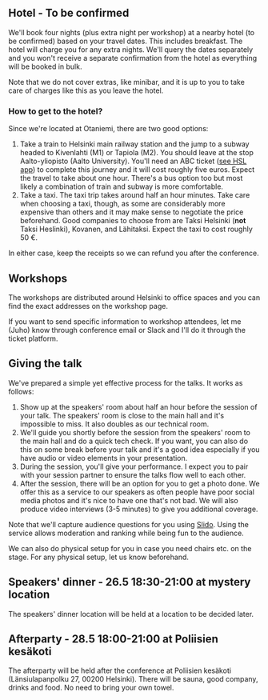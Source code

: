 ## Hotel - To be confirmed

We'll book four nights (plus extra night per workshop) at a nearby hotel (to be confirmed) based on your travel dates. This includes breakfast. The hotel will charge you for any extra nights. We'll query the dates separately and you won't receive a separate confirmation from the hotel as everything will be booked in bulk.

Note that we do not cover extras, like minibar, and it is up to you to take care of charges like this as you leave the hotel.

### How to get to the hotel?

Since we're located at Otaniemi, there are two good options:

1. Take a train to Helsinki main railway station and the jump to a subway headed to Kivenlahti (M1) or Tapiola (M2). You should leave at the stop Aalto-yliopisto (Aalto University). You'll need an ABC ticket ([see HSL app](https://www.hsl.fi/)) to complete this journey and it will cost roughly five euros. Expect the travel to take about one hour. There's a bus option too but most likely a combination of train and subway is more comfortable.
2. Take a taxi. The taxi trip takes around half an hour minutes. Take care when choosing a taxi, though, as some are considerably more expensive than others and it may make sense to negotiate the price beforehand. Good companies to choose from are Taksi Helsinki (**not** Taksi Heslinki), Kovanen, and Lähitaksi. Expect the taxi to cost roughly 50 €.

In either case, keep the receipts so we can refund you after the conference.

## Workshops

The workshops are distributed around Helsinki to office spaces and you can find the exact addresses on the workshop page.

If you want to send specific information to workshop attendees, let me (Juho) know through conference email or Slack and I'll do it through the ticket platform.

## Giving the talk

We've prepared a simple yet effective process for the talks. It works as follows:

1. Show up at the speakers' room about half an hour before the session of your talk. The speakers' room is close to the main hall and it's impossible to miss. It also doubles as our technical room.
2. We'll guide you shortly before the session from the speakers' room to the main hall and do a quick tech check. If you want, you can also do this on some break before your talk and it's a good idea especially if you have audio or video elements in your presentation.
3. During the session, you'll give your performance. I expect you to pair with your session partner to ensure the talks flow well to each other.
4. After the session, there will be an option for you to get a photo done. We offer this as a service to our speakers as often people have poor social media photos and it's nice to have one that's not bad. We will also produce video interviews (3-5 minutes) to give you additional coverage.

Note that we'll capture audience questions for you using [Slido](https://www.slido.com/). Using the service allows moderation and ranking while being fun to the audience.

We can also do physical setup for you in case you need chairs etc. on the stage. For any physical setup, let us know beforehand.

## Speakers' dinner - 26.5 18:30-21:00 at mystery location

The speakers' dinner location will be held at a location to be decided later.

## Afterparty - 28.5 18:00-21:00 at Poliisien kesäkoti

The afterparty will be held after the conference at Poliisien kesäkoti (Länsiulapanpolku 27, 00200 Helsinki). There will be sauna, good company, drinks and food. No need to bring your own towel.
